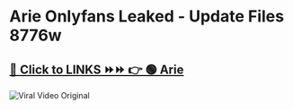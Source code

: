 
 # Arie Onlyfans Leaked - Update Files 8776w

## <h2><a href="https://clipsfans.com/Arie&ref=git">🔗 Click to LINKS ⏩⏩ 👉 🟢 Arie </a></h2>

<a href="https://clipsfans.com/Arie&ref=git" rel="nofollow" data-target="animated-image.originalLink"><img src="https://i.ibb.co.com/xMMVF88/686577567.gif" alt="Viral Video Original" style="max-width: 100%; display: inline-block;" data-target="animated-image.originalImage"></a>

